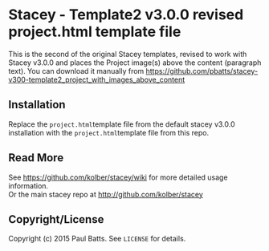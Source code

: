 # Stacey - Template2 v3.0.0 revised project.html template file

This is the second of the original Stacey templates, revised to work with Stacey v3.0.0 and places the Project image(s) above the content (paragraph text).
You can download it manually from <https://github.com/pbatts/stacey-v300-template2_project_with_images_above_content>

## Installation

Replace the `project.html`template file from the default stacey v3.0.0 installation with the `project.html`template file from this repo.

## Read More

See <https://github.com/kolber/stacey/wiki> for more detailed usage information.  
Or the main stacey repo at <http://github.com/kolber/stacey>

## Copyright/License

Copyright (c) 2015 Paul Batts. See `LICENSE` for details.
